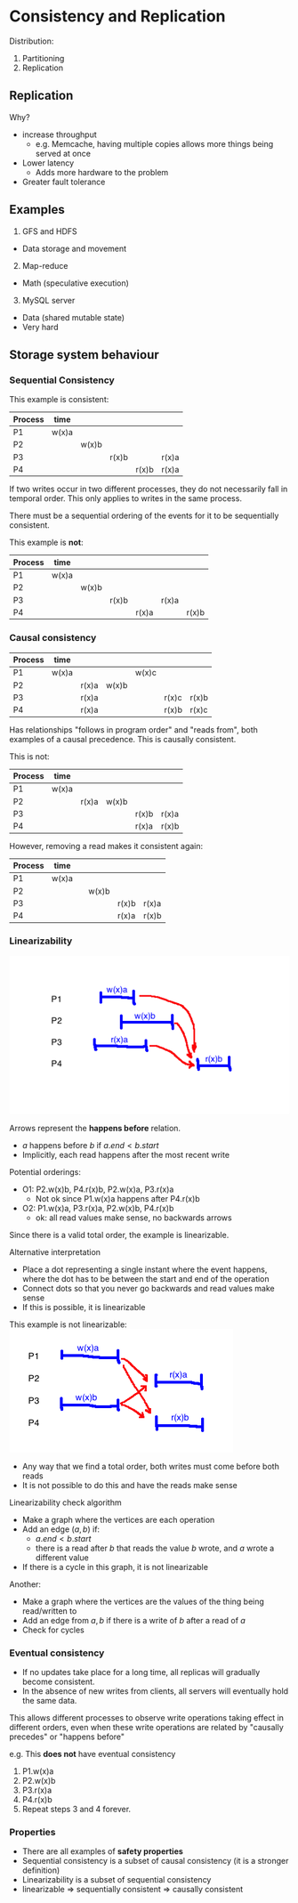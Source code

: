 # Consistency and Replication

Distribution:
1. Partitioning
2. Replication

## Replication
Why?
- increase throughput
  - e.g. Memcache, having multiple copies allows more things being served at once
- Lower latency
  - Adds more hardware to the problem
- Greater fault tolerance

## Examples
1. GFS and HDFS
  - Data storage and movement
2. Map-reduce
  - Math (speculative execution)
3. MySQL server
  - Data (shared mutable state)
  - Very hard

## Storage system behaviour
### Sequential Consistency

This example is consistent:

Process|time| | | | |
-------|----|-|-|-|-|
P1|w(x)a| | | |
P2| |w(x)b| | |
P3| | |r(x)b| |r(x)a
P4| | | |r(x)b|r(x)a

If two writes occur in two different processes, they do not necessarily fall in temporal order. This only applies to writes in the same process.

There must be a sequential ordering of the events for it to be sequentially consistent.

This example is **not**:

Process|time| | | | | |
-------|----|-|-|-|-|-|
P1|w(x)a| | | | |
P2| |w(x)b| | | |
P3| | |r(x)b| |r(x)a|
P4| | | |r(x)a| |r(x)b

### Causal consistency
Process|time| | | | | |
-------|----|-|-|-|-|-
P1|w(x)a|     |     |w(x)c|     |
P2|     |r(x)a|w(x)b|     |     |
P3|     |r(x)a|     |     |r(x)c|r(x)b
P4|     |r(x)a|     |     |r(x)b|r(x)c

Has relationships "follows in program order" and "reads from", both examples of a causal precedence. This is causally consistent.

This is not:

Process|time| | | | |
-------|----|-|-|-|-|
P1|w(x)a|     |     |     |
P2|     |r(x)a|w(x)b|     |
P3|     |     |     |r(x)b|r(x)a
P4|     |     |     |r(x)a|r(x)b

However, removing a read makes it consistent again:

Process|time| | | | |
-------|----|-|-|-|-|
P1|w(x)a|     |     |     |
P2|     |     |w(x)b|     |
P3|     |     |     |r(x)b|r(x)a
P4|     |     |     |r(x)a|r(x)b

### Linearizability
<img src="img/linearizable.png" />

Arrows represent the **happens before** relation.
- $a$ happens before $b$ if $a.end \lt b.start$
- Implicitly, each read happens after the most recent write

Potential orderings:
- O1: P2.w(x)b, P4.r(x)b, P2.w(x)a, P3.r(x)a
  - Not ok since P1.w(x)a happens after P4.r(x)b
- O2: P1.w(x)a, P3.r(x)a, P2.w(x)b, P4.r(x)b
  - ok: all read values make sense, no backwards arrows

Since there is a valid total order, the example is linearizable.

Alternative interpretation
- Place a dot representing a single instant where the event happens, where the dot has to be between the start and end of the operation
- Connect dots so that you never go backwards and read values make sense
- If this is possible, it is linearizable

This example is not linearizable:
<img src="img/nonlinear.png" />

- Any way that we find a total order, both writes must come before both reads
- It is not possible to do this and have the reads make sense

Linearizability check algorithm
- Make a graph where the vertices are each operation
- Add an edge $(a, b)$ if:
  - $a.end \lt b.start$
  - there is a read after $b$ that reads the value $b$ wrote, and $a$ wrote a different value
- If there is a cycle in this graph, it is not linearizable

Another:
- Make a graph where the vertices are the values of the thing being read/written to
- Add an edge from $a, b$ if there is a write of $b$ after a read of $a$
- Check for cycles

### Eventual consistency
- If no updates take place for a long time, all replicas will gradually become consistent.
- In the absence of new writes from clients, all servers will eventually hold the same data.

This allows different processes to observe write operations taking effect in different orders, even when these write operations are related by "causally precedes" or "happens before"

e.g. This **does not** have eventual consistency
1. P1.w(x)a
2. P2.w(x)b
3. P3.r(x)a
4. P4.r(x)b
5. Repeat steps 3 and 4 forever.

### Properties
- There are all examples of **safety properties**
- Sequential consistency is a subset of causal consistency (it is a stronger definition)
- Linearizability is a subset of sequential consistency
- linearizable $\Rightarrow$ sequentially consistent $\Rightarrow$ causally consistent
